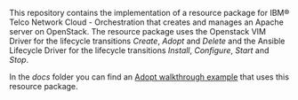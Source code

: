 This repository contains the implementation of a resource package for IBM® Telco Network Cloud - Orchestration that creates and manages an Apache server on OpenStack.
The resource package uses the Openstack VIM Driver for the lifecycle transitions *Create*, *Adopt* and *Delete* and the Ansible Lifecycle Driver for the lifecycle transitions *Install*, *Configure*, *Start* and *Stop*.

In the *docs* folder you can find an [Adopt walkthrough example](./docs/adopt.md) that uses this resource package.
